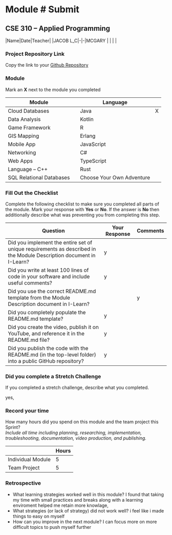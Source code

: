 # Module #<!-- Insert Module Number --> Submit
## CSE 310 – Applied Programming

|Name|Date|Teacher|
|JACOB L_C|-|-|MCGARY
| | | |

### Project Repository Link
Copy the link to your [Github Repository](https://github.com/Leendoro/ApliedPrograming/tree/main/Week3)

### Module
Mark an **X** next to the module you completed

|Module                   | |Language                  | |
|-------------------------|-|--------------------------|-|
|Cloud Databases          | | Java                     |X |
|Data Analysis            | | Kotlin                   | |
|Game Framework           | | R                        | |
|GIS Mapping              | | Erlang                   | |
|Mobile App               | | JavaScript               | |
|Networking               | | C#                       | |
|Web Apps                 | | TypeScript               | |
|Language – C++           | | Rust                     | |
|SQL Relational Databases | |Choose Your Own Adventure | |

### Fill Out the Checklist
Complete the following checklist to make sure you completed all parts of the module.  Mark your response with **Yes** or **No**.  If the answer is **No** then additionally describe what was preventing you from completing this step.

|Question                                                                                         |Your Response|Comments|
|--------------------------------------------------------------------------------------------------------------------|-|-|
|Did you implement the entire set of unique requirements as described in the Module Description document in I-Learn? |y | |
|Did you write at least 100 lines of code in your software and include useful comments?                              | y| |
|Did you use the correct README.md template from the Module Description document in I-Learn?                         | |y |
|Did you completely populate the README.md template?                                                                 | y| |
|Did you create the video, publish it on YouTube, and reference it in the README.md file?                            |y | |
|Did you publish the code with the README.md (in the top-level folder) into a public GitHub repository?              | y| |
 

### Did you complete a Stretch Challenge 
If you completed a stretch challenge, describe what you completed.

yes, 

### Record your time
How many hours did you spend on this module and the team project this Sprint?  
*Include all time including planning, researching, implementation, troubleshooting, documentation, video production, and publishing.*

|              |Hours|
|------------------|-|
|Individual Module |5 |
|Team Project      |5 |

### Retrospective
- What learning strategies worked well in this module?
  I found that taking my time with small practices and breaks along with a learning enviroment helped me retain more knowlage,
- What strategies (or lack of strategy) did not work well?
  i feel like i made things to easy on myself
- How can you improve in the next module?
 I can focus more on more difficult topics to push myself further